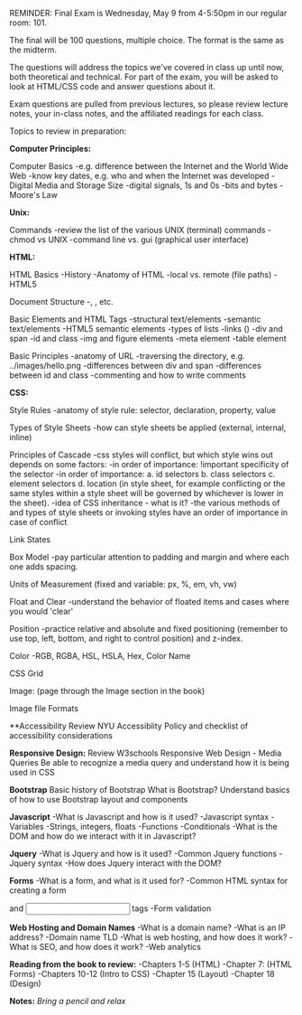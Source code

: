 REMINDER: Final Exam is Wednesday, May 9 from 4-5:50pm in our regular room: 101.

The final will be 100 questions, multiple choice. The format is the same as the midterm.  

The questions will address the topics we've covered in class up until now, both theoretical and technical. For part of the exam, you will be asked to look at HTML/CSS code and answer questions about it. 

Exam questions are pulled from previous lectures, so please review lecture notes, your in-class notes, and the affiliated readings for each class. 

Topics to review in preparation:

**Computer Principles:**

Computer Basics
-e.g. difference between the Internet and the World Wide Web
-know key dates, e.g. who and when the Internet was developed
-Digital Media and Storage Size
-digital signals, 1s and 0s
-bits and bytes
-Moore's Law

**Unix:**

Commands
-review the list of the various UNIX (terminal) commands 
-chmod vs UNIX
-command line vs. gui (graphical user interface)

**HTML:**

HTML Basics
-History
-Anatomy of HTML
-local vs. remote (file paths)
-HTML5

Document Structure
-<head>, <body>, etc.

Basic Elements and HTML Tags
-structural text/elements
-semantic text/elements
-HTML5 semantic elements
-types of lists
-links (<a>) 
-div and span
-id and class
-img and figure elements
-meta element
-table element

Basic Principles
-anatomy of URL
-traversing the directory, e.g. ../images/hello.png
-differences between div and span
-differences between id and class
-commenting and how to write comments

**CSS:**

Style Rules
-anatomy of style rule: selector, declaration, property, value

Types of Style Sheets
-how can style sheets be applied (external, internal, inline)

Principles of Cascade
-css styles will conflict, but which style wins out depends on some factors:
-in order of importance:
!important
specificity of the selector
-in order of importance:
a. id selectors
b. class selectors
c. element selectors
d. location (in style sheet, for example conflicting or the same styles within a style sheet will be governed by whichever is lower in the sheet).
-idea of CSS inheritance - what is it?
-the various methods of and types of style sheets or invoking styles have an order of importance in case of conflict

Link States

Box Model
-pay particular attention to padding and margin and where each one adds spacing.

Units of Measurement (fixed and variable: px, %, em, vh, vw)

Float and Clear
-understand the behavior of floated items and cases where you would 'clear'

Position
-practice relative and absolute and fixed positioning (remember to use top, left, bottom, and right to control position) and z-index.

Color
-RGB, RGBA, HSL, HSLA, Hex, Color Name

CSS Grid

Image: (page through the Image section in the book)

Image file Formats

**Accessibility
Review NYU Accessiblity Policy and checklist of accessibility considerations

**Responsive Design:**
Review W3schools Responsive Web Design - Media Queries
Be able to recognize a media query and understand how it is being used in CSS

**Bootstrap**
Basic history of Bootstrap
What is Bootstrap?
Understand basics of how to use Bootstrap layout and components

**Javascript**
-What is Javascript and how is it used?
-Javascript syntax
-Variables
-Strings, integers, floats
-Functions
-Conditionals
-What is the DOM and how do we interact with it in Javascript?

**Jquery**
-What is Jquery and how is it used?
-Common Jquery functions
-Jquery syntax
-How does Jquery interact with the DOM?

**Forms**
-What is a form, and what is it used for?
-Common HTML syntax for creating a form <form> and <input> tags
-Form validation

**Web Hosting and Domain Names**
-What is a domain name?
-What is an IP address?
-Domain name TLD
-What is web hosting, and how does it work?
-What is SEO, and how does it work?
-Web analytics


**Reading from the book to review:**
-Chapters 1-5 (HTML)
-Chapter 7: (HTML Forms)
-Chapters 10-12 (Intro to CSS)
-Chapter 15 (Layout)
-Chapter 18 (Design)


**Notes:**
*Bring a pencil and relax*